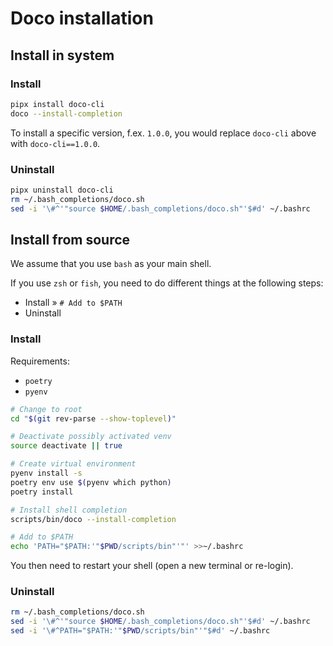 # Doco installation

## Install in system

### Install

```bash
pipx install doco-cli
doco --install-completion
```

To install a specific version, f.ex. `1.0.0`,
you would replace `doco-cli` above with `doco-cli==1.0.0`.

### Uninstall

```bash
pipx uninstall doco-cli
rm ~/.bash_completions/doco.sh
sed -i '\#^'"source $HOME/.bash_completions/doco.sh"'$#d' ~/.bashrc
```

## Install from source

We assume that you use `bash` as your main shell.

If you use `zsh` or `fish`, you need to do different things at the following steps:
- Install » `# Add to $PATH`
- Uninstall

### Install

Requirements:
- `poetry`
- `pyenv`

```bash
# Change to root
cd "$(git rev-parse --show-toplevel)"

# Deactivate possibly activated venv
source deactivate || true

# Create virtual environment
pyenv install -s
poetry env use $(pyenv which python)
poetry install

# Install shell completion
scripts/bin/doco --install-completion

# Add to $PATH
echo 'PATH="$PATH:'"$PWD/scripts/bin"'"' >>~/.bashrc
```

You then need to restart your shell (open a new terminal or re-login).

### Uninstall

```bash
rm ~/.bash_completions/doco.sh
sed -i '\#^'"source $HOME/.bash_completions/doco.sh"'$#d' ~/.bashrc
sed -i '\#^PATH="$PATH:'"$PWD/scripts/bin"'"$#d' ~/.bashrc
```
